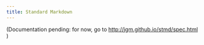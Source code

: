 ```yaml
---
title: Standard Markdown
---
```


(Documentation pending: for now, go to <http://jgm.github.io/stmd/spec.html> )
